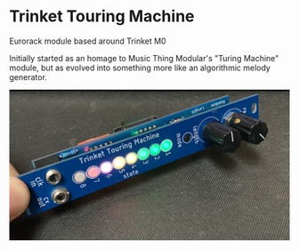 # Trinket Touring Machine

Eurorack module based around Trinket M0

Initially started as an homage to Music Thing Modular's "Turing Machine" module, but as evolved into something more like an algorithmic melody generator.

<img src="./docs/trinkettouringmachine.jpg">
